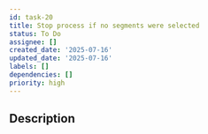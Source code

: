 ```yaml
---
id: task-20
title: Stop process if no segments were selected
status: To Do
assignee: []
created_date: '2025-07-16'
updated_date: '2025-07-16'
labels: []
dependencies: []
priority: high
---
```


## Description
